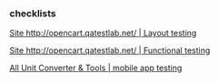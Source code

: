 ### checklists

[Site http://opencart.qatestlab.net/ | Layout testing](https://docs.google.com/spreadsheets/d/1gvJAY2HJ1LGu-gCdKijyv6eU6CdmhzP1/edit#gid=813888353)

[Site http://opencart.qatestlab.net/ | Functional testing](https://docs.google.com/spreadsheets/d/1NwEPmYik3-D4sY7GQQPmy0S4nA71tg7Q/edit#gid=1752028392)

[         All Unit Converter & Tools | mobile app testing](https://docs.google.com/spreadsheets/d/1xnU3QHmvGdpRQGmmTDDBb6r41e6MtvOR/edit#gid=243203696)

